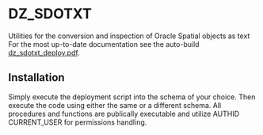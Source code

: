 # DZ_SDOTXT
Utilities for the conversion and inspection of Oracle Spatial objects as text
For the most up-to-date documentation see the auto-build  [dz_sdotxt_deploy.pdf](https://github.com/pauldzy/DZ_SDOTXT/blob/master/dz_sdotxt_deploy.pdf).

## Installation
Simply execute the deployment script into the schema of your choice.  Then execute the code using either the same or a different schema.  All procedures and functions are publically executable and utilize AUTHID CURRENT_USER for permissions handling.
